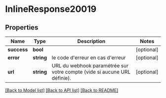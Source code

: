 # InlineResponse20019

## Properties
Name | Type | Description | Notes
------------ | ------------- | ------------- | -------------
**success** | **bool** |  | [optional] 
**error** | **string** | le code d&#x27;erreur en cas d&#x27;erreur | [optional] 
**url** | **string** | URL du webhook paramétrée sur votre compte (vide si aucune URL définie). | [optional] 

[[Back to Model list]](../../README.md#documentation-for-models) [[Back to API list]](../../README.md#documentation-for-api-endpoints) [[Back to README]](../../README.md)

